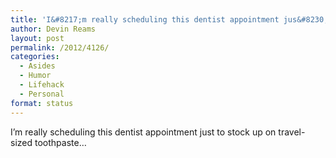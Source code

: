 ```yaml
---
title: 'I&#8217;m really scheduling this dentist appointment jus&#8230;'
author: Devin Reams
layout: post
permalink: /2012/4126/
categories:
  - Asides
  - Humor
  - Lifehack
  - Personal
format: status
---
```

I&#8217;m really scheduling this dentist appointment just to stock up on travel-sized toothpaste&#8230;